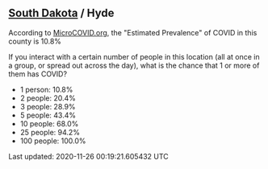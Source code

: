 
## [South Dakota](/united-states/south-dakota) / Hyde

According to [MicroCOVID.org](http://microcovid.org),
the "Estimated Prevalence" of COVID in this county is 10.8%

If you interact with a certain number of people in this location
(all at once in a group, or spread out across the day), what is the chance that
1 or more of them has COVID?

- 1 person: 10.8%
- 2 people: 20.4%
- 3 people: 28.9%
- 5 people: 43.4%
- 10 people: 68.0%
- 25 people: 94.2%
- 100 people: 100.0%

Last updated: 2020-11-26 00:19:21.605432 UTC

